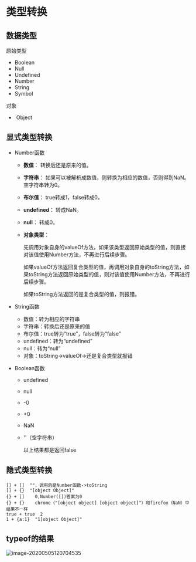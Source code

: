 # 类型转换


## 数据类型

原始类型

- Boolean
- Null
- Undefined
- Number
- String
- Symbol

对象

- ​	Object



## 显式类型转换

- Number函数

  - **数值**：
    转换后还是原来的值。

  - **字符串**：
    如果可以被解析成数值，则转换为相应的数值，否则得到NaN。空字符串转为0。

  - **布尔值**：
    true转成1，false转成0。

  - **undefined**：
    转成NaN。

  - **null**：
    转成0。

  - **对象类型**：

    先调用对象自身的valueOf方法，如果该类型返回原始类型的值，则直接对该值使用Number方法，不再进行后续步骤。

    如果valueOf方法返回复合类型的值，再调用对象自身的toString方法，如果toString方法返回原始类型的值，则对该值使用Number方法，不再进行后续步骤。

    如果toString方法返回的是复合类型的值，则报错。

- String函数

  - 数值：转为相应的字符串
  - 字符串：转换后还是原来的值
  - 布尔值：true转为“true”，false转为“false”
  - undefined：转为“undefined”
  - null：转为“null”
  - 对象：toString->valueOf->还是复合类型就报错

- Boolean函数

  - undefined

  - null

  - -0

  - +0

  - NaN

  - ''（空字符串）

    以上结果都是返回false

## 隐式类型转换

```
[] + []  ""，调用的是Number函数->toString
[] + {}  "[object Object]"
{} + []    0,Number([])答案为0
{} + {}    chrome（"[object object] [object object]"）和firefox（NaN）中结果不一样
true + true  2
1 + {a:1}  "1[object Object]"
```



## typeof的结果

![image-20200505120704535](http://image.lanbling.com/md/image-20200505121330609.png)

